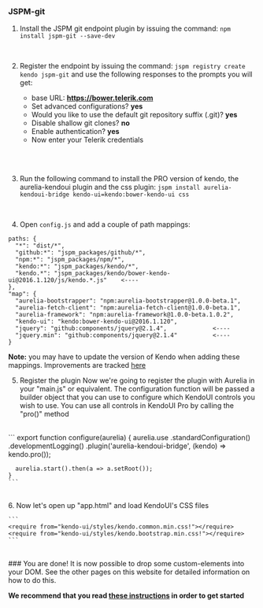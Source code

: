 <br>

### JSPM-git

1. Install the JSPM git endpoint plugin by issuing the command:
`npm install jspm-git --save-dev`
<br>

2. Register the endpoint by issuing the command:
`jspm registry create kendo jspm-git`
and use the following responses to the prompts you will get:

    - base URL: __https://bower.telerik.com__
    - Set advanced configurations? __yes__
    - Would you like to use the default git repository suffix (.git)? __yes__
    - Disable shallow git clones? __no__
    - Enable authentication? __yes__
    - Now enter your Telerik credentials
<br>
<br>

3. Run the following command to install the PRO version of kendo, the aurelia-kendoui plugin and the css plugin:
`jspm install aurelia-kendoui-bridge kendo-ui=kendo:bower-kendo-ui css`
<br>

4. Open `config.js` and add a couple of path mappings:

  ```
  paths: {
    "*": "dist/*",
    "github:*": "jspm_packages/github/*",
    "npm:*": "jspm_packages/npm/*",
    "kendo:*": "jspm_packages/kendo/*",
    "kendo.*": "jspm_packages/kendo/bower-kendo-ui@2016.1.120/js/kendo.*.js"    <----
  },
  "map": {
    "aurelia-bootstrapper": "npm:aurelia-bootstrapper@1.0.0-beta.1",
    "aurelia-fetch-client": "npm:aurelia-fetch-client@1.0.0-beta.1",
    "aurelia-framework": "npm:aurelia-framework@1.0.0-beta.1.0.2",
    "kendo-ui": "kendo:bower-kendo-ui@2016.1.120",
    "jquery": "github:components/jquery@2.1.4",             <----
    "jquery.min": "github:components/jquery@2.1.4"          <----
  }
  ```

  **Note:** you may have to update the version of Kendo when adding these mappings. Improvements are tracked [here](https://github.com/aurelia-ui-toolkits/aurelia-kendoui-bridge/issues/272)

5. Register the plugin
Now we're going to register the plugin with Aurelia in your "main.js" or equivalent. The configuration function will be passed a builder object that you can use to configure which KendoUI controls you wish to use. You can use all controls in KendoUI Pro by calling the "pro()" method
<br>
    ```
    export function configure(aurelia) {
      aurelia.use
        .standardConfiguration()
        .developmentLogging()
        .plugin('aurelia-kendoui-bridge', (kendo) => kendo.pro());

      aurelia.start().then(a => a.setRoot());
    }
    ```
<br>
6. Now let's open up "app.html" and load KendoUI's CSS files

    ```
    <require from="kendo-ui/styles/kendo.common.min.css!"></require>
    <require from="kendo-ui/styles/kendo.bootstrap.min.css!"></require>
    ```
<br>
### You are done!
It is now possible to drop some custom-elements into your DOM. See the other pages on this website for detailed information on how to do this.

**We recommend that you read [these instructions](#/help/docs/app_developers_tutorials/7._what_you_need_to_know) in order to get started**
